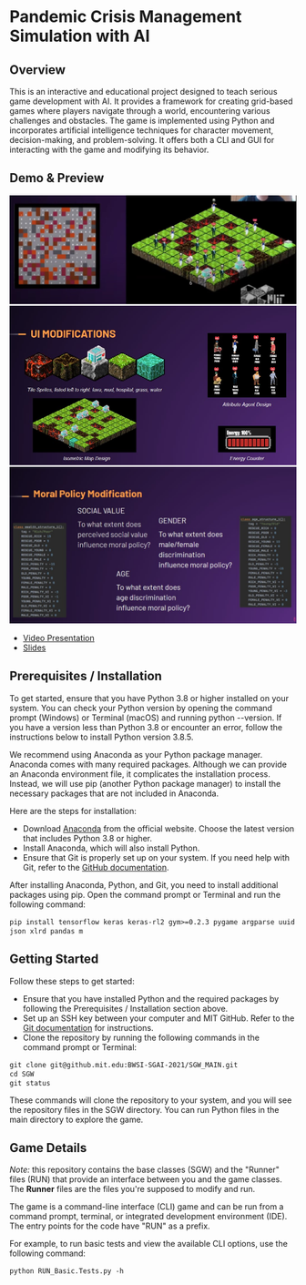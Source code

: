 # Pandemic Crisis Management Simulation with AI

## Overview
This is an interactive and educational project designed to teach serious game development with AI. It provides a framework for creating grid-based games where players navigate through a world, encountering various challenges and obstacles. The game is implemented using Python and incorporates artificial intelligence techniques for character movement, decision-making, and problem-solving. It offers both a CLI and GUI for interacting with the game and modifying its behavior.

## Demo & Preview
![demo image of serious game](https://github.com/Willy-Chan/Serious-Ambulance-Simulator/blob/master/demo.jpg)
![UI modifications](https://github.com/Willy-Chan/Serious-Ambulance-Simulator/blob/master/uimods.jpg)
![moral policy outline demo](https://github.com/Willy-Chan/Serious-Ambulance-Simulator/blob/master/moral%20policy.jpg)
* [Video Presentation](https://www.youtube.com/watch?v=azn8ET8DWrg&t=16s)
* [Slides](https://docs.google.com/presentation/d/1UPA6eENH6xawylrea0Eiy9OtmUplKpaCV3yKZzsvb8s/edit?usp=sharing)

## Prerequisites / Installation
To get started, ensure that you have Python 3.8 or higher installed on your system. You can check your Python version by opening the command prompt (Windows) or Terminal (macOS) and running python --version. If you have a version less than Python 3.8 or encounter an error, follow the instructions below to install Python version 3.8.5.

We recommend using Anaconda as your Python package manager. Anaconda comes with many required packages. Although we can provide an Anaconda environment file, it complicates the installation process. Instead, we will use pip (another Python package manager) to install the necessary packages that are not included in Anaconda.

Here are the steps for installation:

* Download [Anaconda](https://www.anaconda.com/) from the official website. Choose the latest version that includes Python 3.8 or higher.
* Install Anaconda, which will also install Python.
* Ensure that Git is properly set up on your system. If you need help with Git, refer to the [GitHub documentation](https://docs.github.com/en/github/getting-started-with-github/set-up-git).

After installing Anaconda, Python, and Git, you need to install additional packages using pip. Open the command prompt or Terminal and run the following command:
```shell
pip install tensorflow keras keras-rl2 gym>=0.2.3 pygame argparse uuid json xlrd pandas m
```

## Getting Started
Follow these steps to get started:
* Ensure that you have installed Python and the required packages by following the Prerequisites / Installation section above.
* Set up an SSH key between your computer and MIT GitHub. Refer to the [Git documentation](https://docs.github.com/en/enterprise-server@2.19/github/authenticating-to-github/connecting-to-github-with-ssh) for instructions.
* Clone the repository by running the following commands in the command prompt or Terminal:
```shell
git clone git@github.mit.edu:BWSI-SGAI-2021/SGW_MAIN.git
cd SGW
git status
```
These commands will clone the repository to your system, and you will see the repository files in the SGW directory. You can run Python files in the main directory to explore the game.

## Game Details
_Note:_ this repository contains the base classes (SGW) and the "Runner" files (RUN) that provide an interface between you and the game classes. The **Runner** files are the files you're supposed to modify and run.

The game is a command-line interface (CLI) game and can be run from a command prompt, terminal, or integrated development environment (IDE). The entry points for the code have "RUN" as a prefix.

For example, to run basic tests and view the available CLI options, use the following command:
```shell
python RUN_Basic.Tests.py -h
```
